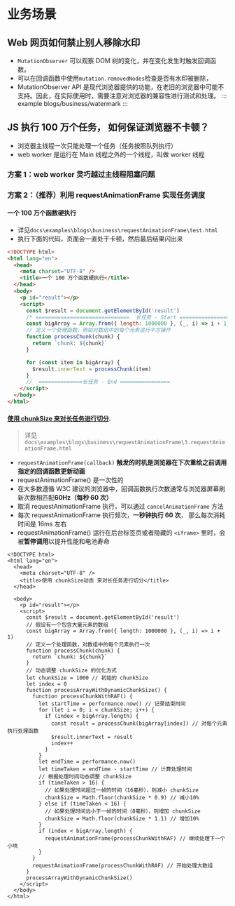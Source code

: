 <!--
 * @Description: https://gitee.com/yanleweb/interview-question/issues/I7W2KU
 * @Date: 2024-08-23 16:04:10
 * @LastEditTime: 2024-08-23 17:58:30
-->

# 业务场景

<!-- 1. ⽤⼾访问**系统1** 的受保护资源，系统 1 发现⽤⼾未登录，跳转⾄ **sso 认证中⼼**，**并将⾃⼰的地址作
为参数**
2. sso认证中⼼ 发现⽤⼾未登录，将⽤⼾引导⾄**登录⻚⾯**
3. ⽤⼾输⼊⽤⼾名密码提交登录申请
4. sso 认证中⼼校验⽤⼾信息，创建⽤⼾与 sso 认证中⼼之间的会话，称为全局会话，同时创建授权
令牌
5. sso 认证中⼼**带着令牌跳转会最初的请求地址**（系统 1）
6. 系统 1 拿到令牌，去 sso 认证中⼼校验令牌是否有效
7. sso 认证中⼼校验令牌，返回有效，注册系统 1
8. 系统 1 使⽤该令牌创建与⽤⼾的会话，称为局部会话，返回受保护资源
9. ⽤⼾访问**系统 2** 的受保护资源
10. 系统 2 发现⽤⼾未登录，跳转⾄ **sso 认证中⼼**，并将⾃⼰的地址作为参数
11. sso 认证中⼼发现⽤⼾已登录，**跳转回系统 2 的地址，并附上令牌**
12. 系统 2 拿到令牌，去 sso 认证中⼼校验令牌是否有效
13. sso 认证中⼼校验令牌，返回有效，注册系统 2
14. 系统 2 使⽤该令牌创建与⽤⼾的局部会话，返回受保护资源 -->

## Web ⽹⻚如何禁⽌别⼈移除⽔印

- `MutationObserver` 可以观察 DOM 树的变化，并在变化发⽣时触发回调函数。
- 可以在回调函数中使用`mutation.removedNodes`检查是否有⽔印被删除，
- MutationObserver API 是现代浏览器提供的功能，在⽼旧的浏览器中可能不⽀持。因此，在实际使⽤时，需要注意对浏览器的兼容性进⾏测试和处理。
  ::: example
  blogs/business/watermark
  :::

## JS 执⾏ 100 万个任务， 如何保证浏览器不卡顿？

- 浏览器主线程一次只能处理一个任务（任务按照队列执行）
- web worker 是运行在 Main 线程之外的一个线程，叫做 worker 线程

### 方案 1：web worker 灵巧越过主线程阻塞问题

### 方案 2：（推荐）利用 requestAnimationFrame 实现任务调度

#### 一个 100 万个函数硬执行

- 详见`docs\examples\blogs\business\requestAnimationFrame\test.html`
- 执行下面的代码，页面会一直处于卡顿，然后最后结果闪出来

```html
<!DOCTYPE html>
<html lang="en">
  <head>
    <meta charset="UTF-8" />
    <title>一个 100 万个函数硬执行</title>
  </head>
  <body>
    <p id="result"></p>
    <script>
      const $result = document.getElementById('result')
      /* ==============================  长任务 - Start ============================== */
      const bigArray = Array.from({ length: 1000000 }, (_, i) => i + 1)
      // 定义一个处理函数，例如对数组中的每个元素进行平方操作
      function processChunk(chunk) {
        return `chunk: ${chunk}`
      }

      for (const item in bigArray) {
        $result.innerText = processChunk(item)
      }
      //  ==============长任务 - End ================
    </script>
  </body>
</html>
```

#### [使用 chunkSize 来对长任务进行切分](https://blog.csdn.net/qq_53109172/article/details/135320963).

> 详见`docs\examples\blogs\business\requestAnimationFrame\3.requestAnimationFrame.html`

- `requestAnimationFrame(callback)` **触发的时机是浏览器在下次重绘之前调用指定的回调函数更新动画**
- requestAnimationFrame() 是一次性的
- 在大多数遵循 W3C 建议的浏览器中，回调函数执行次数通常与浏览器屏幕刷新次数相匹配**60Hz（每秒 60 次）**
- 取消 requestAnimationFrame 执行，可以通过 `cancelAnimationFrame` 方法
- 每次 requestAnimationFrame 执行频次，**一秒钟执行 60 次**， 那么每次消耗时间是 16ms 左右
- requestAnimationFrame() 运行在后台标签页或者隐藏的 `<iframe>` 里时，会被**暂停调用**以提升性能和电池寿命

```html{23,31,36,39}
<!DOCTYPE html>
<html lang="en">
  <head>
    <meta charset="UTF-8" />
    <title>使用 chunkSize动态 来对长任务进行切分</title>
  </head>

  <body>
    <p id="result"></p>
    <script>
      const $result = document.getElementById('result')
      // 假设有一个包含大量元素的数组
      const bigArray = Array.from({ length: 1000000 }, (_, i) => i + 1)
      // 定义一个处理函数，对数组中的每个元素执行一次
      function processChunk(chunk) {
        return `chunk: ${chunk}`
      }
      // 动态调整 chunkSize 的优化方式
      let chunkSize = 1000 // 初始的 chunkSize
      let index = 0
      function processArrayWithDynamicChunkSize() {
        function processChunkWithRAF() {
          let startTime = performance.now() // 记录结束时间
          for (let i = 0; i < chunkSize; i++) {
            if (index < bigArray.length) {
              const result = processChunk(bigArray[index]) // 对每个元素执行处理函数
              $result.innerText = result
              index++
            }
          }
          let endTime = performance.now()
          let timeTaken = endTime - startTime // 计算处理时间
          // 根据处理时间动态调整 chunkSize
          if (timeTaken > 16) {
            // 如果处理时间超过一帧的时间（16毫秒），则减小 chunkSize
            chunkSize = Math.floor(chunkSize * 0.9) // 减小10%
          } else if (timeTaken < 16) {
            // 如果处理时间远小于一帧的时间（8毫秒），则增加 chunkSize
            chunkSize = Math.floor(chunkSize * 1.1) // 增加10%
          }
          if (index < bigArray.length) {
            requestAnimationFrame(processChunkWithRAF) // 继续处理下一个小块
          }
        }
        requestAnimationFrame(processChunkWithRAF) // 开始处理大数组
      }
      processArrayWithDynamicChunkSize()
    </script>
  </body>
</html>
```
